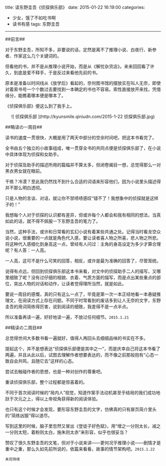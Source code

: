 title: 读东野圭吾《侦探俱乐部》
date: 2015-01-22 16:19:00
categories: 
- 少女，饿了不如吃书啊
- 读书有感
tags: 东野圭吾
---

##前言##

对于东野圭吾，所知不多，非要说的话，定然是离不了推理小说、白夜行、新参者、作家这么几个关键词的。

但看他的书，并不是从推理小说开始，而是从《解忧杂货店》。来来回回看了许久，到底是爱不释手，于是反过来看他先前的书。
<!-- more -->

原本是准备以时间线从《放学后》看起的，奈何图书馆的摆放实在叫人无奈，即使对着索书号一个个数过去要找到一本确定的书也不容易。索性直接放开来找，凭借缘分，能瞧着哪本便是哪本了。

《侦探俱乐部》便这么到了我手上。

<center>
![ 侦探俱乐部 ](http://kyunsmile.qiniudn.com/2015-1-22 侦探俱乐部.jpg)</center>  

##略读の一周目##

读书的速度一贯很快，大概是用了两天中部分的空余时间吧，把这本书看完了。

全书由五个独立的小故事组成，唯一贯穿全书的共同点便是侦探俱乐部了，在小说中具体体现为侦探和女助手。

对于侦探及助手的描述所用的篇幅并不算太多，但闭卷阖目一想，总觉得那么一对黑衣男女就在眼前。

干练？冷漠？至此我仍然找不到什么合适的词语来形容他们，因为小说里头描述得并不那么明白透彻。

只是人物的言谈、对话，就让你不禁啧啧感叹“错不了！我想象中的侦探就是这样子的！”

我想每个人对于侦探的认识都有差异，但或许每个人都会和我有相同的想法，当真如此的话，就不得不佩服一下东野圭吾的笔力了。

当然，这种手法，或许和日常看的玄幻小说有着某些共通之处。记得当时看龙空众说小说，很重要的一点就是角色代入感，要让读者喜人物之所喜，悲人物之所悲。将这种代入感细化到身高这一点，曾经有人问过：主角的身高设定为多少才算合理呢？有人答：一人高。

一人高，这可不是什么可笑的回答，相反，或许是最为准确的回答了，尽管笼统。

说得有点远，但回到侦探俱乐部这本书来看，对文中的侦探助手二人的描写，又哪里细致了呢？没有过仔细的相貌、衣着、气质方面的描写，而是点出某些重点的部位，突出人物的对话和动作，让读者觉得理所当然，就是如此。

要说一周目的感慨，真的只有这么一点了，毕竟是第一次一本正经地看一本悬疑推理文，在阅读方式上存在问题。不同于时常看到的废话多到让人无奈的文字，东野圭吾的用词简练得厉害，说到阅读的细致，我差得不是一点半点。

所以准备再读一遍，好好地读一遍，不放过任何细节。`2015.1.21`

##精读の二周目##

总觉得世间大多数书看一遍就好，值得人再回头去细细品味的书实在不多。

提起这个，并不是想表达“侦探俱乐部便是其中之一”，而是庆幸自己将这本书看了两遍，并且从此以后，试图去理解作者想要表达的，而不像之前那般抱有“心态一致自会共鸣，且随它去”这样的心态。

尝试去触碰作者的思想，也是一种对创作的尊重吧。

重读侦探俱乐部，整个过程都是惊喜着的。

不同于首次阅读时候的“局内人”视觉，知道作案手法动机甚至乎结局的我们成功地跃于次元之上，得以上帝视角获得新的阅读体验。

也只有这个时候才会发现，要形容东野圭吾的文字，仿佛真的只有扉页简介里头的“简练凶狠”得以道尽。

写到这里的时候，脑子里忽然又冒出《登徒子好色赋》，用“增之一分则太长，减之一分则太短，着粉则太白，施朱则太赤”来形容，似乎也很妥当？

赞叹了很久东野圭吾的文笔，但对于小说来讲——更何况乎推理小说——剧情才是重中之重，那么久如先前所说的，依篇来看看，故事的情节架构吧。`2015.1.22`

`未完待续`

